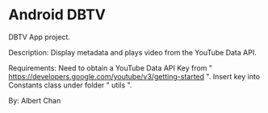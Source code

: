 # Android DBTV
DBTV App project.

Description: Display metadata and plays video from the YouTube Data API.

Requirements: Need to obtain a YouTube Data API Key from " https://developers.google.com/youtube/v3/getting-started ". Insert key into Constants class under folder " utils ".

By: Albert Chan
